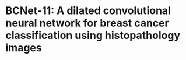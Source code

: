 #  BCNet-11: A dilated convolutional neural network for breast cancer classification using histopathology images 
